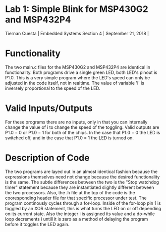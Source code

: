 # Lab 1: Simple Blink for MSP430G2 and MSP432P4 
Tiernan Cuesta |
Embedded Systems Section 4 |
September 21, 2018 |
# Functionality
The two main.c files for the MSP430G2 and MSP432P4 are identical in functionality. Both programs drive a single green LED, both LED's pinout is P1.0. This is a very simple program where the LED's speed can only be adjusted in the code itself, not in realtime. The value of variable 'i' is inversely proportional to the speed of the LED.
# Valid Inputs/Outputs
For these programs there are no inputs, only in that you can internally change the value of i to change the speed of the toggling. Valid outputs are P1.0 = 0 or P1.0 = 1 for both of the chips. In the case that P1.0 = 0 the LED is switched off, and in the case that P1.0 = 1 the LED is turned on.
# Description of Code
The two programs are layed out in an almost identical fashion because the expressions themselves need not change because the desired functionality is the same. The subtle differences between the two is the "Stop watchdog timer" statement because they are instantiated slightly different between the two processors. Also, the .h file at the top of the code is the cooresponding header file for that specific processor under test. The program continously cycles through a for-loop. Inside of the for-loop pin 1 is toggled by an XOR statement, this is what turns the LED on or off depending on its current state. Also the integer i is assigned its value and a do-while loop decrements i untill it is zero as a method of delaying the program before it toggles the LED again.
 
